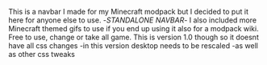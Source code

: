 This is a navbar I made for my Minecraft modpack but I decided to put it here for anyone else to use.
-*STANDALONE NAVBAR*-
I also included more Minecraft themed gifs to use if you end up using it also for a modpack wiki.
Free to use, change or take all game.
This is version 1.0 though so it doesnt have all css changes
    -in this version desktop needs to be rescaled
    -as well as other css tweaks
